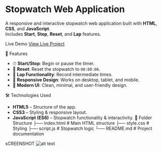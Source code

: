 # Stopwatch Web Application

A responsive and interactive stopwatch web application built with **HTML**, **CSS**, and **JavaScript**.  
Includes **Start**, **Stop**, **Reset**, and **Lap** features.

 Live Demo
[View Live Project](https://your-netlify-link.netlify.app)  

📌 Features
- ⏱ **Start/Stop**: Begin or pause the timer.
- 🔄 **Reset**: Reset the stopwatch to `00:00:00`.
- 📝 **Lap Functionality**: Record intermediate times.
- 📱 **Responsive Design**: Works on desktop, tablet, and mobile.
- 🎨 **Modern UI**: Clean, minimal, and user-friendly design.

 🛠 Technologies Used
- **HTML5** – Structure of the app.
- **CSS3** – Styling & responsive layout.
- **JavaScript (ES6)** – Stopwatch functionality & interactivity.
📂 Folder Structure
├── index.html # Main HTML structure
├── style.css # Styling
├── script.js # Stopwatch logic
└── README.md # Project documentation
 
sCREENSHOT
![alt text](<Screenshot (101)-1.png>)